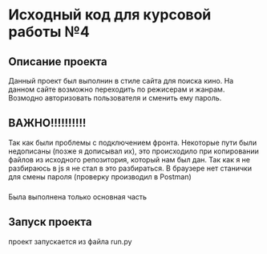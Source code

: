 # Исходный код для курсовой работы №4

## Описание проекта
Данный проект был выполнин в стиле сайта для поиска кино.
На данном сайте возможно переходить по режисерам и жанрам.
Возмодно авторизовать пользователя и сменить ему пароль.

## ВАЖНО!!!!!!!!!!
Так как были проблемы с подключением фронта. Некоторые пути были недописаны (позже я дописывал их), это происходило при копировании файлов из исходного репозитория, который нам был дан. Так как я не разбираюсь в js я не стал в это разбираться. В браузере нет станички для смены пароля (проверку производил в Postman)


### 
Была выполнена только основная часть


## Запуск проекта
проект запускается из файла run.py


